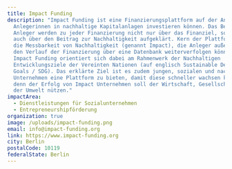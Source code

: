```yaml
---
title: Impact Funding
description: "Impact Funding ist eine Finanzierungsplattform auf der Anleger und
  Anlegerinnen in nachhaltige Kapitalanlagen investieren können. Das Besondere:
  Anleger werden zu jeder Finanzierung nicht nur über das Finanziel, sondern
  auch über den Beitrag zur Nachhaltigkeit aufgeklärt. Kern der Plattform ist
  die Messbarkeit von Nachhaltigkeit (genannt Impact), die Anleger außerdem über
  den Verlauf der Finanzierung über eine Datenbank weiterverfolgen können.
  Impact Funding orientiert sich dabei am Rahmenwerk der Nachhaltigen
  Entwicklungsziele der Vereinten Nationen (auf englisch Sustainable Development
  Goals / SDG). Das erklärte Ziel ist es zudem jungen, sozialen und nachhaltigen
  Unternehmen eine Plattform zu bieten, damit diese schneller wachsen können –
  denn der Erfolg von Impact Unternehmen soll der Wirtschaft, Gesellschaft und
  der Umwelt nützen."
impactArea:
  - Dienstleistungen für Sozialunternehmen
  - Entrepreneurshipförderung
organization: true
image: /uploads/impact-funding.png
email: info@impact-funding.org
link: https://www.impact-funding.org
city: Berlin
postalCode: 10119
federalState: Berlin
---
```

